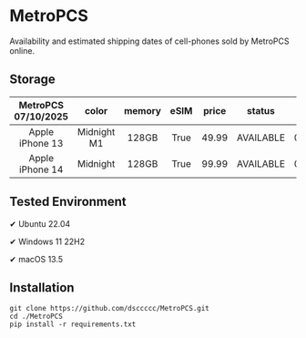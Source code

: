 # MetroPCS
Availability and estimated shipping dates of cell-phones sold by MetroPCS online.
## Storage
|MetroPCS 07/10/2025|color|memory|eSIM|price|status|shipping from|shipping to|
|:--:|:--:|:--:|:--:|:--:|:--:|:--:|:--:|
|Apple iPhone 13|Midnight M1|128GB|True|49.99|AVAILABLE|07/09/2025|07/14/2025|
|Apple iPhone 14|Midnight|128GB|True|99.99|AVAILABLE|07/09/2025|07/14/2025|

## Tested Environment
✔ Ubuntu 22.04

✔ Windows 11 22H2

✔ macOS 13.5
## Installation
```
git clone https://github.com/dsccccc/MetroPCS.git
cd ./MetroPCS
pip install -r requirements.txt
```
